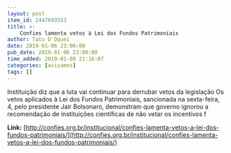 ```yaml
---
layout: post
item_id: 2447693553
title: >-
    Confies lamenta vetos à Lei dos Fundos Patrimoniais
author: Tatu D'Oquei
date: 2019-01-06 23:00:00
pub_date: 2019-01-06 23:00:00
time_added: 2019-01-08 21:16:07
categories: [avisamos]
tags: []
---
```


Instituição diz que a luta vai continuar para derrubar vetos da legislação Os vetos aplicados à Lei dos Fundos Patrimoniais, sancionada na sexta-feira, 4, pelo presidente Jair Bolsonaro, demonstram que governo ignorou a recomendação de instituições científicas de não vetar os incentivos f

**Link:** [http://confies.org.br/institucional/confies-lamenta-vetos-a-lei-dos-fundos-patrimoniais/](http://confies.org.br/institucional/confies-lamenta-vetos-a-lei-dos-fundos-patrimoniais/)

